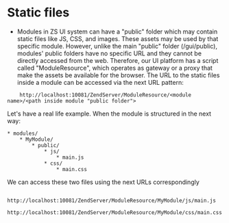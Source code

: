 # Static files

- Modules in ZS UI system can have a "public" folder which may contain static files like JS, CSS, and images. These assets may be used by that specific module. However, unlike the main "public" folder (<ZS installation dir>/gui/public), modules' public folders have no specific URL and they cannot be directly accessed from the web. Therefore, our UI platform has a script called "ModuleResource", which operates as gateway or a proxy that make the assets be available for the browser. The URL to the static files inside a module can be accessed via the next URL pattern:
```
    http://localhost:10081/ZendServer/ModuleResource/<module name>/<path inside module "public folder">
```

Let's have a real life example. When the module is structured in the next way:
```
* modules/
    * MyModule/
        * public/
            * js/
                * main.js
            * css/
                * main.css
```

We can access these two files using the next URLs correspondingly
``` 
    http://localhost:10081/ZendServer/ModuleResource/MyModule/js/main.js
    http://localhost:10081/ZendServer/ModuleResource/MyModule/css/main.css
```